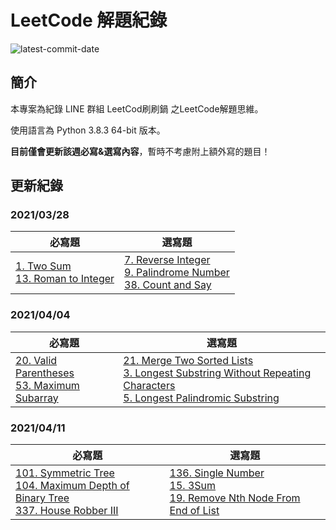 # LeetCode 解題紀錄

![latest-commit-date](https://img.shields.io/badge/latest--commit--date-2021%2F04%2F04-brightgreen)

## 簡介

本專案為紀錄 LINE 群組 LeetCod刷刷鍋 之LeetCode解題思維。

使用語言為 Python 3.8.3 64-bit 版本。

**目前僅會更新該週必寫&選寫內容**，暫時不考慮附上額外寫的題目！

## 更新紀錄

### 2021/03/28

| 必寫題                                                                                                 | 選寫題                                                                                                                                                                         |
| ------------------------------------------------------------------------------------------------------ | ------------------------------------------------------------------------------------------------------------------------------------------------------------------------------ |
| [1. Two Sum](1.%20Two%20Sum/README.md)<br>[13. Roman to Integer](13.%20Roman%20to%20Integer/README.md) | [7. Reverse Integer](7.%20Reverse%20Integer/README.md)<br>[9. Palindrome Number](9.%20Palindrome%20Number/README.md)<br>[38. Count and Say](38.%20Count%20and%20Say/README.md) |

### 2021/04/04

| 必寫題                                                                                                                     | 選寫題                                                                                                                                                                                                                                                                                           |
| -------------------------------------------------------------------------------------------------------------------------- | ------------------------------------------------------------------------------------------------------------------------------------------------------------------------------------------------------------------------------------------------------------------------------------------------ |
| [20. Valid Parentheses](20.%20Valid%20Parentheses/README.md)<br>[53. Maximum Subarray](53.%20Maximum%20Subarray/README.md) | [21. Merge Two Sorted Lists](21.%20Merge%20Two%20Sorted%20Lists/README.md)<br>[3. Longest Substring Without Repeating Characters](3.%20Longest%20Substring%20Without%20Repeating%20Characters/README.md)<br>[5. Longest Palindromic Substring](5.%20Longest%20Palindromic%20Substring/README.md) |

### 2021/04/11

| 必寫題                                                                                                                                                                                                                   | 選寫題                                                                                                                                                                                             |
| ------------------------------------------------------------------------------------------------------------------------------------------------------------------------------------------------------------------------ | -------------------------------------------------------------------------------------------------------------------------------------------------------------------------------------------------- |
| [101. Symmetric Tree](101.%20Symmetric%20Tree/README.md)<br>[104. Maximum Depth of Binary Tree](104.%20Maximum%20Depth%20of%20Binary%20Tree/README.md)<br>[337. House Robber III](337.%20House%20Robber%20III/README.md) | [136. Single Number](136.%20Single%20Number/README.md)<br>[15. 3Sum](15.%203Sum/README.md)<br>[19. Remove Nth Node From End of List](19.%20Remove%20Nth%20Node%20From%20End%20of%20List/README.md) |
